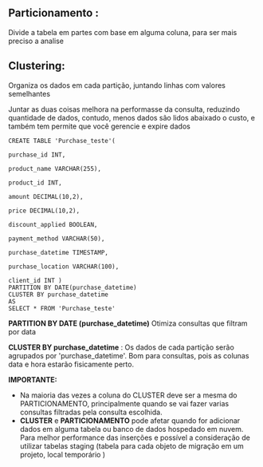 ## Particionamento : 
Divide a tabela em partes com base em alguma coluna, para ser mais preciso a analise 
## Clustering: 
Organiza os dados em cada partição, juntando linhas com valores semelhantes 

Juntar as duas coisas melhora na performasse da consulta, reduzindo quantidade de dados, contudo, menos dados são lidos abaixado o custo, e também tem permite que você gerencie e expire dados  

~~~~
CREATE TABLE 'Purchase_teste'(

purchase_id INT, 

product_name VARCHAR(255),

product_id INT, 

amount DECIMAL(10,2),

price DECIMAL(10,2),

discount_applied BOOLEAN,

payment_method VARCHAR(50),

purchase_datetime TIMESTAMP,

purchase_location VARCHAR(100),

client_id INT )
PARTITION BY DATE(purchase_datetime)
CLUSTER BY purchase_datetime
AS 
SELECT * FROM 'Purchase_teste'
~~~~



__PARTITION BY DATE (purchase_datetime)__ Otimiza consultas que filtram por data

__CLUSTER BY purchase_datetime__ : Os dados de cada partição serão agrupados por 'purchase_datetime'. Bom para consultas, pois as colunas data e hora estarão fisicamente perto. 


__IMPORTANTE:__ 
* Na maioria das vezes a coluna do CLUSTER deve ser a mesma do PARTICIONAMENTO, principalmente quando se vai fazer varias consultas filtradas pela consulta escolhida.
* __CLUSTER__ e __PARTICIONAMENTO__ pode afetar quando for adicionar dados em alguma tabela ou banco de dados hospedado em nuvem. Para melhor performance das inserções e possível a consideração de  utilizar tabelas staging (tabela para cada objeto de migração em um projeto, local temporário ) 

